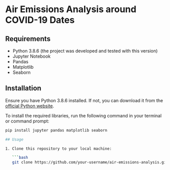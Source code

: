 # Air Emissions Analysis around COVID-19 Dates

## Requirements

- Python 3.8.6 (the project was developed and tested with this version)
- Jupyter Notebook
- Pandas
- Matplotlib
- Seaborn

## Installation

Ensure you have Python 3.8.6 installed. If not, you can download it from the [official Python website](https://www.python.org/downloads/). 

To install the required libraries, run the following command in your terminal or command prompt:

```bash
pip install jupyter pandas matplotlib seaborn

## Usage

1. Clone this repository to your local machine:

   ```bash
   git clone https://github.com/your-username/air-emissions-analysis.git
